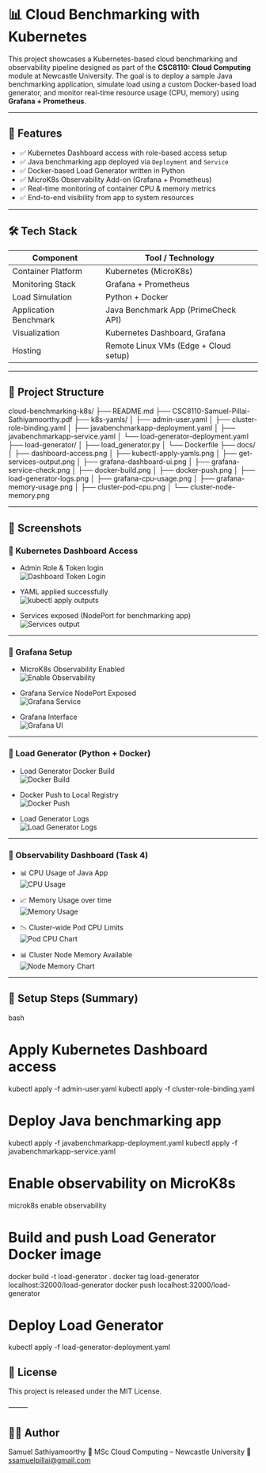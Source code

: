 # 📊 Cloud Benchmarking with Kubernetes

This project showcases a Kubernetes-based cloud benchmarking and observability pipeline designed as part of the **CSC8110: Cloud Computing** module at Newcastle University. The goal is to deploy a sample Java benchmarking application, simulate load using a custom Docker-based load generator, and monitor real-time resource usage (CPU, memory) using **Grafana + Prometheus**.

---

## 📌 Features

- ✅ Kubernetes Dashboard access with role-based access setup
- ✅ Java benchmarking app deployed via `Deployment` and `Service`
- ✅ Docker-based Load Generator written in Python
- ✅ MicroK8s Observability Add-on (Grafana + Prometheus)
- ✅ Real-time monitoring of container CPU & memory metrics
- ✅ End-to-end visibility from app to system resources

---

## 🛠️ Tech Stack

| Component             | Tool / Technology                        |
|----------------------|-------------------------------------------|
| Container Platform    | Kubernetes (MicroK8s)                    |
| Monitoring Stack      | Grafana + Prometheus                     |
| Load Simulation       | Python + Docker                          |
| Application Benchmark | Java Benchmark App (PrimeCheck API)      |
| Visualization         | Kubernetes Dashboard, Grafana            |
| Hosting               | Remote Linux VMs (Edge + Cloud setup)    |

---

## 📁 Project Structure
cloud-benchmarking-k8s/
├── README.md
├── CSC8110-Samuel-Pillai-Sathiyamoorthy.pdf
├── k8s-yamls/
│   ├── admin-user.yaml
│   ├── cluster-role-binding.yaml
│   ├── javabenchmarkapp-deployment.yaml
│   ├── javabenchmarkapp-service.yaml
│   └── load-generator-deployment.yaml
├── load-generator/
│   ├── load_generator.py
│   └── Dockerfile
├── docs/
│   ├── dashboard-access.png
│   ├── kubectl-apply-yamls.png
│   ├── get-services-output.png
│   ├── grafana-dashboard-ui.png
│   ├── grafana-service-check.png
│   ├── docker-build.png
│   ├── docker-push.png
│   ├── load-generator-logs.png
│   ├── grafana-cpu-usage.png
│   ├── grafana-memory-usage.png
│   ├── cluster-pod-cpu.png
│   └── cluster-node-memory.png

---

## 📸 Screenshots

### 🔹 Kubernetes Dashboard Access

- Admin Role & Token login  
  ![Dashboard Token Login](docs/dashboard-access.png)

- YAML applied successfully  
  ![kubectl apply outputs](docs/kubectl-apply-yamls.png)

- Services exposed (NodePort for benchmarking app)  
  ![Services output](docs/get-services-output.png)

---

### 🔹 Grafana Setup

- MicroK8s Observability Enabled  
  ![Enable Observability](docs/microk8s-enable.png)

- Grafana Service NodePort Exposed  
  ![Grafana Service](docs/grafana-service-check.png)

- Grafana Interface  
  ![Grafana UI](docs/grafana-dashboard-ui.png)

---

### 🔹 Load Generator (Python + Docker)

- Load Generator Docker Build  
  ![Docker Build](docs/docker-build.png)

- Docker Push to Local Registry  
  ![Docker Push](docs/docker-push.png)

- Load Generator Logs  
  ![Load Generator Logs](docs/load-generator-logs.png)

---

### 🔹 Observability Dashboard (Task 4)

- 📊 CPU Usage of Java App  
  ![CPU Usage](docs/grafana-cpu-usage.jpeg)

- 📈 Memory Usage over time  
  ![Memory Usage](docs/grafana-memory-usage.jpeg)

- 📉 Cluster-wide Pod CPU Limits  
  ![Pod CPU Chart](docs/cluster-pod-cpu1.png)

- 📊 Cluster Node Memory Available  
  ![Node Memory Chart](docs/cluster-node-memory.png)

---

## 🚀 Setup Steps (Summary)

bash
# Apply Kubernetes Dashboard access
kubectl apply -f admin-user.yaml
kubectl apply -f cluster-role-binding.yaml

# Deploy Java benchmarking app
kubectl apply -f javabenchmarkapp-deployment.yaml
kubectl apply -f javabenchmarkapp-service.yaml

# Enable observability on MicroK8s
microk8s enable observability

# Build and push Load Generator Docker image
docker build -t load-generator .
docker tag load-generator localhost:32000/load-generator
docker push localhost:32000/load-generator

# Deploy Load Generator
kubectl apply -f load-generator-deployment.yaml

## 📄 License

This project is released under the MIT License.

⸻

## 👨‍💻 Author

Samuel Sathiyamoorthy
📘 MSc Cloud Computing – Newcastle University
📧 ssamuelpillai@gmail.com
